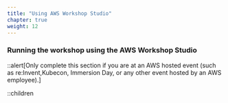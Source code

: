 ```yaml
---
title: "Using AWS Workshop Studio"
chapter: true
weight: 12
---
```


### Running the workshop using the AWS Workshop Studio

::alert[Only complete this section if you are at an AWS hosted event (such as re\:Invent,Kubecon, Immersion Day, or any other event hosted by an AWS employee).]

::children
